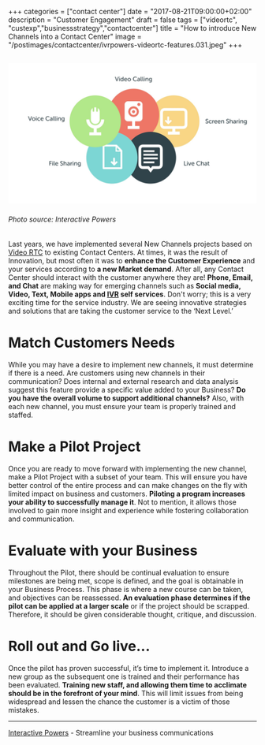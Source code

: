+++
categories = ["contact center"]
date = "2017-08-21T09:00:00+02:00"
description = "Customer Engagement"
draft = false
tags = ["videortc", "custexp","businessstrategy","contactcenter"]
title = "How to introduce New Channels into a Contact Center"
image = "/postimages/contactcenter/ivrpowers-videortc-features.031.jpeg"
+++

![Telephone boxes](/postimages/contactcenter/ivrpowers-videortc-features.031.jpeg)
------------
###### Photo source: Interactive Powers

Last years, we have implemented several New Channels projects based on [Video RTC](http://blog.ivrpowers.com/post/products/video-rtc/) to existing Contact Centers. At times, it was the result of Innovation, but most often it was to **enhance the Customer Experience** and your services according to **a new Market demand**. After all, any Contact Center should interact with the customer anywhere they are! **Phone, Email, and Chat** are making way for emerging channels such as **Social media, Video, Text, Mobile apps and [IVR](http://blog.ivrpowers.com/post/technologies/what-is-ivr/) self services**. Don't worry; this is a very exciting time for the service industry. We are seeing innovative strategies and solutions that are taking the customer service to the ‘Next Level.’

#	Match Customers Needs

While you may have a desire to implement new channels, it must determine if there is a need. Are customers using new channels in their communication? Does internal and external research and data analysis suggest this feature provide a specific value added to your Business? **Do you have the overall volume to support additional channels?** Also, with each new channel, you must ensure your team is properly trained and staffed.

# Make a Pilot Project

Once you are ready to move forward with implementing the new channel, make a Pilot Project with a subset of your team. This will ensure you have better control of the entire process and can make changes on the fly with limited impact on business and customers. **Piloting a program increases your ability to successfully manage it**. Not to mention, it allows those involved to gain more insight and experience while fostering collaboration and communication.

# Evaluate with your Business

Throughout the Pilot, there should be continual evaluation to ensure milestones are being met, scope is defined, and the goal is obtainable in your Business Process. This phase is where a new course can be taken, and objectives can be reassessed. **An evaluation phase determines if the pilot can be applied at a larger scale** or if the project should be scrapped. Therefore, it should be given considerable thought, critique, and discussion.

# Roll out and Go live...

Once the pilot has proven successful, it’s time to implement it. Introduce a new group as the subsequent one is trained and their performance has been evaluated. **Training new staff, and allowing them time to acclimate should be in the forefront of your mind**. This will limit issues from being widespread and lessen the chance the customer is a victim of those mistakes.

---
[Interactive Powers](http://www.ivrpowers.com/) - Streamline your business communications
